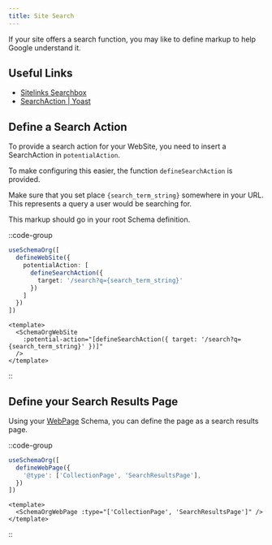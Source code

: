 ```yaml
---
title: Site Search
---
```


If your site offers a search function, you may like to define markup to help Google understand it.

## Useful Links

- [Sitelinks Searchbox](https://developers.google.com/search/docs/advanced/structured-data/sitelinks-searchbox)
- [SearchAction | Yoast](https://developer.yoast.com/features/schema/pieces/searchaction)

## Define a Search Action

To provide a search action for your WebSite, you need to insert a SearchAction in `potentialAction`.

To make configuring this easier, the function `defineSearchAction` is provided.

Make sure that you set place `{search_term_string}` somewhere in your URL.
This represents a query a user would be searching for.

This markup should go in your root Schema definition.

::code-group

```ts [useSchemaOrg]
useSchemaOrg([
  defineWebSite({
    potentialAction: [
      defineSearchAction({
        target: '/search?q={search_term_string}'
      })
    ]
  })
])
```

```vue [Vue Components]
<template>
  <SchemaOrgWebSite
    :potential-action="[defineSearchAction({ target: '/search?q={search_term_string}' })]"
  />
</template>
```

::

## Define your Search Results Page

Using your [WebPage](/schema-org/schema/webpage) Schema, you can define the page as a search results page.

::code-group

```ts [useSchemaOrg]
useSchemaOrg([
  defineWebPage({
    '@type': ['CollectionPage', 'SearchResultsPage'],
  })
])
```

```vue [Vue Components]
<template>
  <SchemaOrgWebPage :type="['CollectionPage', 'SearchResultsPage']" />
</template>
```

::

